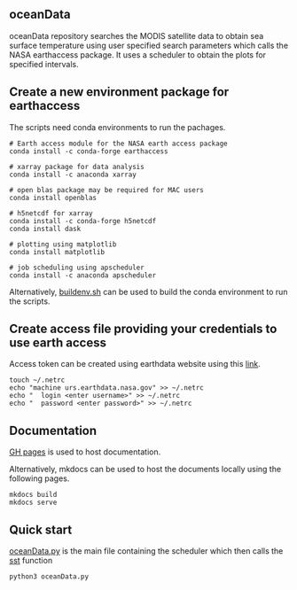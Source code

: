 oceanData
---------
oceanData repository searches the MODIS satellite data to obtain sea surface temperature using user specified search parameters which calls the NASA earthaccess package. 
It uses a scheduler to obtain the plots for specified intervals. 

## Create a new environment package for earthaccess
The scripts need conda environments to run the pachages.
```
# Earth access module for the NASA earth access package  
conda install -c conda-forge earthaccess

# xarray package for data analysis
conda install -c anaconda xarray

# open blas package may be required for MAC users 
conda install openblas 

# h5netcdf for xarray 
conda install -c conda-forge h5netcdf
conda install dask 

# plotting using matplotlib
conda install matplotlib 

# job scheduling using apscheduler 
conda install -c anaconda apscheduler 
```
Alternatively, [buildenv.sh](buildenv.sh) can be used to build the conda environment to run the scripts. 

## Create access file providing your credentials to use earth access 
Access token can be created using earthdata website using this [link](https://www.earthdata.nasa.gov/learn/use-data).  
```
touch ~/.netrc 
echo "machine urs.earthdata.nasa.gov" >> ~/.netrc 
echo "	login <enter username>" >> ~/.netrc
echo "	password <enter password>" >> ~/.netrc 
```

## Documentation 
[GH pages](https://sb15895.github.io/oceanData/) is used to host documentation.

Alternatively, mkdocs can be used to host the documents locally using the following pages. 
```
mkdocs build 
mkdocs serve 
```

## Quick start
[oceanData.py](oceanData.py) is the main file containing the scheduler which then calls the [sst](sst.py) function
```
python3 oceanData.py 
```